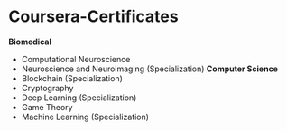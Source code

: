 # Coursera-Certificates
**Biomedical**
  - Computational Neuroscience
  - Neuroscience and Neuroimaging (Specialization)
**Computer Science**
  - Blockchain (Specialization)
  - Cryptography
  - Deep Learning (Specialization)
  - Game Theory
  - Machine Learning (Specialization)
